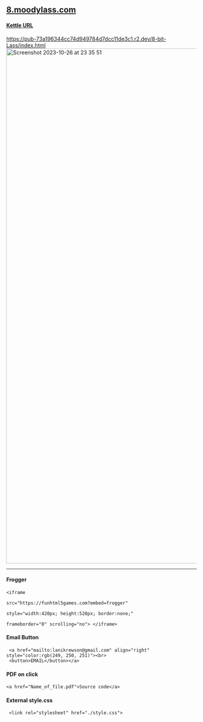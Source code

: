 ## <a href="https://8.moodylass.com">8.moodylass.com</a>
#### <a href="https://pub-73a196344cc74d949784d7dcc11de3c1.r2.dev/8-bit-Lass/index.html">Kettle URL</a>

   https://pub-73a196344cc74d949784d7dcc11de3c1.r2.dev/8-bit-Lass/index.html
<img width="1365" alt="Screenshot 2023-10-26 at 23 35 51" src="https://github.com/MoodyLass/8-Bit-Lass/assets/119916323/66b1b934-d87c-418f-ae2b-e8bec1ffe78c"><hr>
#### Frogger

    <iframe 
    
    src="https://funhtml5games.com?embed=frogger" 
    
    style="width:420px; height:520px; border:none;" 
    
    frameborder="0" scrolling="no"> </iframe>

 #### Email Button
    
     <a href="mailto:lanikrewson@gmail.com" align="right" style="color:rgb(249, 250, 251)"><br>
     <button>EMAIL</button></a>

 #### PDF on click
 
    <a href="Name_of_file.pdf">Source code</a>
     
#### External style.css

     <link rel="stylesheet" href="./style.css">

